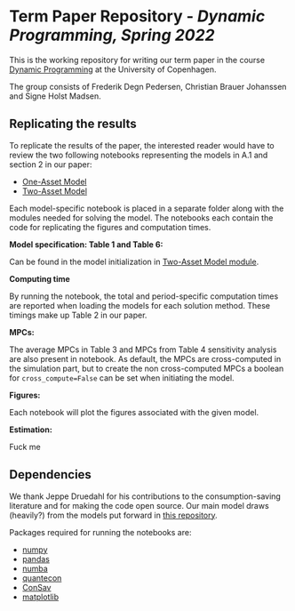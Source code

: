 # Term Paper Repository - *Dynamic Programming, Spring 2022*
This is the working repository for writing our term paper in the course [Dynamic Programming](https://kurser.ku.dk/course/a%C3%98kk08207u/) at the University of Copenhagen.

The group consists of Frederik Degn Pedersen, Christian Brauer Johanssen and Signe Holst Madsen.
## Replicating the results
To replicate the results of the paper, the interested reader would have to review the two following notebooks representing the models in A.1 and section 2 in our paper:
- [One-Asset Model](one_asset/OneAssetModel.ipynb)
- [Two-Asset Model](two_asset/TwoAssetModel.ipynb)

Each model-specific notebook is placed in a separate folder along with the modules needed for solving the model. The notebooks each contain the code for replicating the figures and computation times. 

**Model specification: Table 1 and Table 6:**

Can be found in the model initialization in [Two-Asset Model module](two_asset/TwoAssetModel.py). 

**Computing time**

By running the notebook, the total and period-specific computation times are reported when loading the models for each solution method. These timings make up Table 2 in our paper. 

**MPCs:**

The average MPCs in Table 3 and MPCs from Table 4 sensitivity analysis are also present in notebook. As default, the MPCs are cross-computed in the simulation part, but to create the non cross-computed MPCs a boolean for ``cross_compute=False`` can be set when initiating the model.

**Figures:**

Each notebook will plot the figures associated with the given model.

**Estimation:**

Fuck me
## Dependencies

We thank Jeppe Druedahl for his contributions to the consumption-saving literature and for making the code open source. Our main model draws (heavily?) from the models put forward in [this repository](https://github.com/NumEconCopenhagen/ConsumptionSavingNotebooks). 

Packages required for running the notebooks are:
- [numpy](https://pypi.org/project/numpy/)
- [pandas](https://pypi.org/project/pandas/)
- [numba](https://pypi.org/project/numba/)
- [quantecon](https://pypi.org/project/quantecon/)
- [ConSav](https://pypi.org/project/ConSav/)
- [matplotlib](https://pypi.org/project/matplotlib/)
